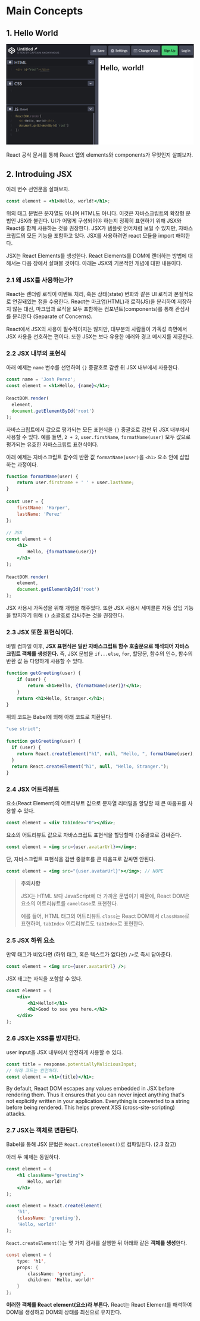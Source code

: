 # Main Concepts

## 1. Hello World

![](./img/hello-world.png)



React 공식 문서를 통해 React 앱의 elements와 components가 무엇인지 살펴보자.



## 2. Introduing JSX

아래 변수 선언문을 살펴보자.

```jsx
const element = <h1>Hello, world!</h1>;
```

위의 태그 문법은 문자열도 아니며 HTML도 아니다. 이것은 자바스크립트의 확장형 문법인 JSX라 불린다. UI가 어떻게 구성되어야 하는지 정확히 표현하기 위해 JSX와 React를 함께 사용하는 것을 권장한다. JSX가 템플릿 언어처럼 보일 수 있지만, 자바스크립트의 모든 기능을 포함하고 있다. JSX를 사용하려면 react 모듈을 import 해야한다.

JSX는 React Elements를 생성한다. React Elements를 DOM에 렌더하는 방법에 대해서는 다음 장에서 살펴볼 것이다. 아래는 JSX의 기본적인 개념에 대한 내용이다.



### 2.1 왜 JSX를 사용하는가?

React는 렌더링 로직이 이벤트 처리, 혹은 상태(state) 변화와 같은 UI 로직과 본질적으로 연결돼있는 점을 수용한다. React는 마크업(HTML)과 로직(JS)을 분리하여 저장하지 않는 대신, 마크업과 로직을 모두 포함하는 컴포넌트(components)를 통해 관심사를 분리한다 (Separate of Concerns).

React에서 JSX의 사용이 필수적이지는 않지만, 대부분의 사람들이 가독성 측면에서 JSX 사용을 선호하는 편이다. 또한 JSX는 보다 유용한 에러와 경고 메시지를 제공한다.



### 2.2 JSX 내부의 표현식

아래 예제는 `name` 변수를 선언하여 `{}` 중괄호로 감싼 뒤 JSX 내부에서 사용한다.

```jsx
const name = 'Josh Perez';
const element = <h1>Hello, {name}</h1>;

ReactDOM.render(
  element,
  document.getElementById('root')
);
```

자바스크립트에서 값으로 평가되는 모든 표현식을  `{}` 중괄호로 감싼 뒤 JSX 내부에서 사용할 수 있다. 예를 들면, `2 + 2`, `user.firstName`, `formatName(user)` 모두 값으로 평가되는 유효한 자바스크립트 표현식이다.



아래 예제는 자바스크립트 함수의 반환 값 `formatName(user)`을 `<h1>` 요소 안에 삽입하는 과정이다.

```jsx
function formatName(user) {
    return user.firstname + ' ' + user.lastName;
}

const user = {
    firstName: 'Harper',
    lastName: 'Perez'
};

// JSX
const element = (
	<h1>
    	Hello, {formatName(user)}!
    </h1>
);

ReactDOM.render(
	element,
    document.getElementById('root')
);
```

JSX 사용시 가독성을 위해 개행을 해주었다. 또한 JSX 사용시 세미콜론 자동 삽입 기능을 방지하기 위해 `()` 소괄호로 감싸주는 것을 권장한다.



### 2.3 JSX 또한 표현식이다.

바벨 컴파일 이후, **JSX 표현식은 일반 자바스크립트 함수 호출문으로 해석되어 자바스크립트 객체를 생성한다.** 즉, JSX 문법을 `if...else`, `for`, 할당문, 함수의 인수, 함수의 반환 값 등 다양하게 사용할 수 있다.

```jsx
function getGreeting(user) {
    if (user) {
        return <h1>Hello, {formatName(user)}!</h1>;
    }
    return <h1>Hello, Stranger.</h1>;
}
```

위의 코드는 Babel에 의해 아래 코드로 치환된다.

```jsx
"use strict";

function getGreeting(user) {
  if (user) {
    return React.createElement("h1", null, "Hello, ", formatName(user), "!");
  }
  return React.createElement("h1", null, "Hello, Stranger.");
}
```



### 2.4 JSX 어트리뷰트

요소(React Element)의 어트리뷰트 값으로 문자열 리터럴을 할당할 때 큰 따옴표를 사용할 수 있다.

```jsx
const element = <div tabIndex="0"></div>;
```



요소의 어트리뷰트 값으로 자바스크립트 표현식을 할당할때 `{}`중괄호로 감싸준다.

```jsx
const element = <img src={user.avatarUrl}></img>;
```



단, 자바스크립트 표현식을 감싼 중괄호를 큰 따옴표로 감싸면 안된다.

```jsx
const element = <img src="{user.avatarUrl}"></img>; // NOPE
```



> **주의사항**
>
> JSX는 HTML 보다 JavaScript에 더 가까운 문법이기 때문에, React DOM은 요소의 어트리뷰트를 `camelCase`로 표현한다.
>
> 예를 들어, HTML 태그의 어트리뷰트 `class`는 React DOM에서 `className`로 표현하며, `tabIndex` 어트리뷰트도 `tabIndex`로 표현한다.



### 2.5 JSX 하위 요소

만약 태그가 비었다면 (하위 태그, 혹은 텍스트가 없다면)  `/>`로 즉시 닫아준다.

```jsx
const element = <img src={user.avatarUrl} />;
```



JSX 태그는 자식을 포함할 수 있다.

```jsx
const element = (
	<div>
    	<h1>Hello!</h1>
        <h2>Good to see you here.</h2>
    </div>
);
```



### 2.6 JSX는 XSS를 방지한다.

user input을 JSX 내부에서 안전하게 사용할 수 있다.

```jsx
const title = response.potentiallyMaliciousInput;
// 아래 코드는 안전하다.
const element = <h1>{title}</h1>;
```

By default, React DOM escapes any values embedded in JSX before rendering them.  Thus it ensures that you can never inject anything that's not explicitly written in your application. Everything is converted to a string before being rendered. This helps prevent XSS (cross-site-scripting) attacks.



### 2.7 JSX는 객체로 변환된다.

Babel을 통해 JSX 문법은 `React.createElement()`로 컴파일된다. (2.3 참고)

아래 두 예제는 동일하다.

```jsx
const element = (
	<h1 className="greeting">
    	Hello, world!
    </h1>
);
```

```jsx
const element = React.createElement(
	'h1',
    {className: 'greeting'},
    'Hello, world!'
);
```

`React.createElement()`는 몇 가지 검사를 실행한 뒤 아래와 같은 **객체를 생성**한다.

```java
const element = {
    type: 'h1',
    props: {
        className: 'greeting',
        children: 'Hello, world!'
    }
};
```

**이러한 객체를 React element(요소)라 부른다.** React는 React Element를 해석하여 DOM을 생성하고 DOM의 상태를 최신으로 유지한다.